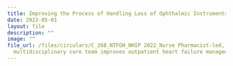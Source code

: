 ```yaml
---
title: Improving the Process of Handling Loss of Ophthalmic Instruments
date: 2022-05-01
layout: file
description: ""
image: ""
file_url: /files/circulars/C_268_NTFGH_NHIP 2022_Nurse Pharmacist-led, Doctor-supervised,
  multidisciplinary care team improves outpatient heart failure management .pdf
---
```

